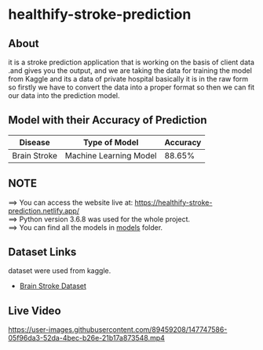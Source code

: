 # healthify-stroke-prediction

## About

it is a stroke prediction application that is working on the basis of client data .and gives you the output, and we are taking the data for training the model from Kaggle and its a data of private hospital basically it is in the raw form so firstly we have to convert the data into a proper format so then we can fit our data into the prediction model.

## Model with their Accuracy of Prediction

| Disease        | Type of Model            | Accuracy |
| -------------- | ------------------------ | -------- |
| Brain Stroke   | Machine Learning Model   | 88.65%   |

## NOTE

==> You can access the website live at: https://healthify-stroke-prediction.netlify.app/ <br>
==> Python version 3.6.8 was used for the whole project.<br>
==> You can find all the models in [models](https://github.com/rohitsahu70/healthify-stroke-prediction) folder.

## Dataset Links

dataset were used from kaggle.

- [Brain Stroke Dataset](https://www.kaggle.com/fedesoriano/stroke-prediction-dataset)

## Live Video 





https://user-images.githubusercontent.com/89459208/147747586-05f96da3-52da-4bec-b26e-21b17a873548.mp4

